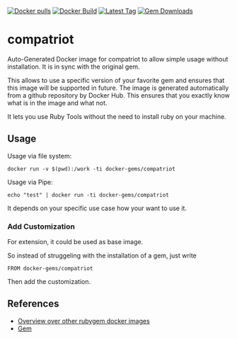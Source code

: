 [![Docker pulls](https://img.shields.io/docker/pulls/rubygem/compatriot.svg)](https://hub.docker.com/r/rubygem/compatriot/)
[![Docker Build](https://img.shields.io/docker/automated/rubygem/compatriot.svg)](https://hub.docker.com/r/rubygem/compatriot/)
[![Latest Tag](https://img.shields.io/github/tag/docker-rubygem/compatriot.svg)](https://hub.docker.com/r/rubygem/compatriot/)
[![Gem Downloads](https://img.shields.io/gem/dt/compatriot.svg)](https://rubygems.org/gems/compatriot/)
# compatriot

Auto-Generated Docker image for compatriot to allow simple usage without installation.
It is in sync with the original gem.

This allows to use a specific version of your favorite gem and ensures that this image will be supported in future.
The image is generated automatically from a github repository by Docker Hub.
This ensures that you exactly know what is in the image and what not.

It lets you use Ruby Tools without the need to install ruby on your machine.

## Usage

Usage via file system:

`docker run -v $(pwd):/work -ti docker-gems/compatriot`

Usage via Pipe:

`echo "test" | docker run -ti docker-gems/compatriot`

It depends on your specific use case how your want to use it.

### Add Customization

For extension, it could be used as base image.

So instead of struggeling with the installation of a gem, just write

`FROM docker-gems/compatriot`

Then add the customization.

## References

 - [Overview over other rubygem docker images](https://github.com/thinkbot/docker-rubygem)
 - [Gem](https://rubygems.org/gems/compatriot/)
